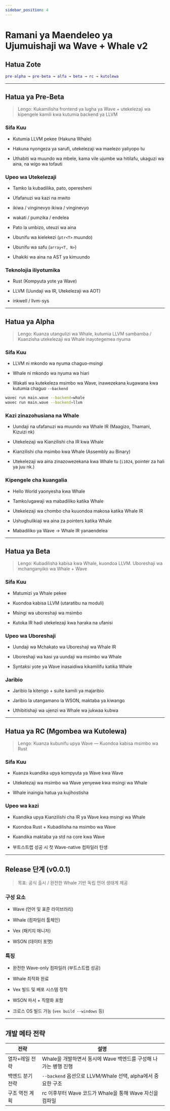 ```yaml
---
sidebar_position: 4
---
```


# Ramani ya Maendeleo ya Ujumuishaji wa Wave + Whale v2

## Hatua Zote

```matlab
pre-alpha → pre-beta → alfa → beta → rc → kutolewa
```

---

## Hatua ya Pre-Beta

> Lengo: Kukamilisha frontend ya lugha ya Wave + utekelezaji wa kipengele kamili kwa kutumia backend ya LLVM

### Sifa Kuu

- Kutumia LLVM pekee (Hakuna Whale)

- Hakuna nyongeza ya sarufi, utekelezaji wa maelezo yaliyopo tu

- Uthabiti wa muundo wa mbele, kama vile ujumbe wa hitilafu, ukaguzi wa aina, na wigo wa tofauti

### Upeo wa Utekelezaji

- Tamko la kubadilika, pato, operesheni

- Ufafanuzi wa kazi na mwito

- ikiwa / vinginevyo ikiwa / vinginevyo

- wakati / pumzika / endelea

- Pato la umbizo, uteuzi wa aina

- Ubunifu wa kielekezi (`ptr<T>` muundo)

- Ubunifu wa safu (`array<T, N>`)

- Uhakiki wa aina na AST ya kimuundo

### Teknolojia iliyotumika

- Rust (Kompyuta yote ya Wave)

- LLVM (Uundaji wa IR, Utekelezaji wa AOT)

- inkwell / llvm-sys

---

## Hatua ya Alpha

> Lengo: Kuanza utangulizi wa Whale, kutumia LLVM sambamba / Kuanzisha utekelezaji wa Whale inayotegemea nyuma

### Sifa Kuu

- LLVM ni mkondo wa nyuma chaguo-msingi

- Whale ni mkondo wa nyuma wa hiari

- Wakati wa kutekeleza msimbo wa Wave, inawezekana kugawana kwa kutumia chaguo `--backend`

```bash
wavec run main.wave --backend=whale
wavec run main.wave --backend=llvm
```

### Kazi zinazohusiana na Whale

- Uundaji na ufafanuzi wa muundo wa Whale IR (Maagizo, Thamani, Kizuizi nk)

- Utekelezaji wa Kianzilishi cha IR kwa Whale

- Kianzilishi cha msimbo kwa Whale (Assembly au Binary)

- Utekelezaji wa aina zinazowezekana kwa Whale tu (`i1024`, pointer za hali ya juu nk.)

### Kipengele cha kuangalia

- Hello World yaonyesha kwa Whale

- Tamko/ugawaji wa mabadiliko katika Whale

- Utekelezaji wa chombo cha kuuondoa makosa katika Whale IR

- Ushughulikiaji wa aina za pointers katika Whale

- Mabadiliko ya Wave → Whale IR yanaendelea

---

## Hatua ya Beta

> Lengo: Kubadilisha kabisa kwa Whale, kuondoa LLVM. Uboreshaji wa mchanganyiko wa Whale + Wave

### Sifa Kuu

- Matumizi ya Whale pekee

- Kuondoa kabisa LLVM (utaratibu na moduli)

- Msingi wa uboreshaji wa msimbo

- Kutoka IR hadi utekelezaji kwa haraka na ufanisi

### Upeo wa Uboreshaji

- Uundaji wa Mchakato wa Uboreshaji wa Whale IR

- Uboreshaji wa kasi ya uundaji wa msimbo wa Whale

- Syntaksi yote ya Wave inasaidiwa kikamilifu katika Whale

### Jaribio

- Jaribio la kitengo + suite kamili ya majaribio

- Jaribio la utangamano la WSON, maktaba ya kiwango

- Uthibitishaji wa ujenzi wa Whale wa jukwaa kubwa

---

## Hatua ya RC (Mgombea wa Kutolewa)

> Lengo: Kuanza kubunifu upya Wave — Kuondoa kabisa msimbo wa Rust

### Sifa Kuu

- Kuanza kuandika upya kompyuta ya Wave kwa Wave

- Utekelezaji wa msimbo wa Wave yenyewe kwa msingi wa Whale

- Whale inaingia hatua ya kujihostisha

### Upeo wa kazi

- Kuandika upya Kianzilishi cha IR ya Wave kwa msingi wa Whale

- Kuondoa Rust + Kubadilisha na msimbo wa Wave

- Kuandika maktaba ya std na core kwa Wave

- 부트스트랩 성공 시 첫 Wave-native 컴파일러 탄생

---

## Release 단계 (v0.0.1)

> 목표: 공식 출시 / 완전한 Whale 기반 독립 언어 생태계 제공

### 구성 요소

- Wave (언어 및 표준 라이브러리)

- Whale (컴파일러 툴체인)

- Vex (패키지 매니저)

- WSON (데이터 포맷)

### 특징

- 완전한 Wave-only 컴파일러 (부트스트랩 성공)

- Whale 최적화 완료

- Vex 빌드 및 배포 시스템 정착

- WSON 파서 + 직렬화 포함

- 크로스 OS 빌드 가능 (`vex build --windows` 등)

---

## 개발 메타 전략

| 전략        | 설명                                             |
| --------- | ---------------------------------------------- |
| 열차+레일 전략  | Whale을 개발하면서 동시에 Wave 백엔드를 구성해 나가는 병행 진행       |
| 백엔드 분기 전략 | `--backend` 옵션으로 LLVM/Whale 선택, alpha에서 중요한 구조 |
| 구조 역전 계획  | rc 이후부터 Wave 코드가 Whale을 통해 Wave 자신을 컴파일        |
